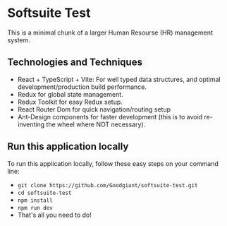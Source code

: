 # Softsuite Test

This is a minimal chunk of a larger Human Resourse (HR) management system.

## Technologies and Techniques

- React + TypeScript + Vite: For well typed data structures, and optimal development/production build performance.
- Redux for global state management.
- Redux Toolkit for easy Redux setup.
- React Router Dom for quick navigation/routing setup
- Ant-Design components for faster development (this is to avoid re-inventing the wheel where NOT necessary).

## Run this application locally

To run this application locally, follow these easy steps on your command line:

- `git clone https://github.com/Goodgiant/softsuite-test.git`
- `cd softsuite-test`
- `npm install`
- `npm run dev`
- That's all you need to do!
